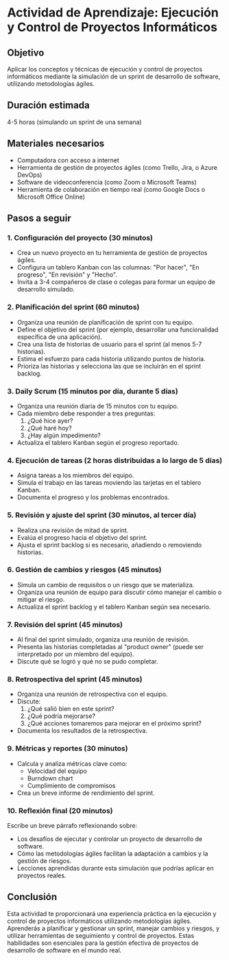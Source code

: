 # Actividad de Aprendizaje: Ejecución y Control de Proyectos Informáticos

## Objetivo
Aplicar los conceptos y técnicas de ejecución y control de proyectos informáticos mediante la simulación de un sprint de desarrollo de software, utilizando metodologías ágiles.

## Duración estimada
4-5 horas (simulando un sprint de una semana)

## Materiales necesarios
- Computadora con acceso a internet
- Herramienta de gestión de proyectos ágiles (como Trello, Jira, o Azure DevOps)
- Software de videoconferencia (como Zoom o Microsoft Teams)
- Herramienta de colaboración en tiempo real (como Google Docs o Microsoft Office Online)

## Pasos a seguir

### 1. Configuración del proyecto (30 minutos)
- Crea un nuevo proyecto en tu herramienta de gestión de proyectos ágiles.
- Configura un tablero Kanban con las columnas: "Por hacer", "En progreso", "En revisión" y "Hecho".
- Invita a 3-4 compañeros de clase o colegas para formar un equipo de desarrollo simulado.

### 2. Planificación del sprint (60 minutos)
- Organiza una reunión de planificación de sprint con tu equipo.
- Define el objetivo del sprint (por ejemplo, desarrollar una funcionalidad específica de una aplicación).
- Crea una lista de historias de usuario para el sprint (al menos 5-7 historias).
- Estima el esfuerzo para cada historia utilizando puntos de historia.
- Prioriza las historias y selecciona las que se incluirán en el sprint backlog.

### 3. Daily Scrum (15 minutos por día, durante 5 días)
- Organiza una reunión diaria de 15 minutos con tu equipo.
- Cada miembro debe responder a tres preguntas:
  1. ¿Qué hice ayer?
  2. ¿Qué haré hoy?
  3. ¿Hay algún impedimento?
- Actualiza el tablero Kanban según el progreso reportado.

### 4. Ejecución de tareas (2 horas distribuidas a lo largo de 5 días)
- Asigna tareas a los miembros del equipo.
- Simula el trabajo en las tareas moviendo las tarjetas en el tablero Kanban.
- Documenta el progreso y los problemas encontrados.

### 5. Revisión y ajuste del sprint (30 minutos, al tercer día)
- Realiza una revisión de mitad de sprint.
- Evalúa el progreso hacia el objetivo del sprint.
- Ajusta el sprint backlog si es necesario, añadiendo o removiendo historias.

### 6. Gestión de cambios y riesgos (45 minutos)
- Simula un cambio de requisitos o un riesgo que se materializa.
- Organiza una reunión de equipo para discutir cómo manejar el cambio o mitigar el riesgo.
- Actualiza el sprint backlog y el tablero Kanban según sea necesario.

### 7. Revisión del sprint (45 minutos)
- Al final del sprint simulado, organiza una reunión de revisión.
- Presenta las historias completadas al "product owner" (puede ser interpretado por un miembro del equipo).
- Discute qué se logró y qué no se pudo completar.

### 8. Retrospectiva del sprint (45 minutos)
- Organiza una reunión de retrospectiva con el equipo.
- Discute:
  1. ¿Qué salió bien en este sprint?
  2. ¿Qué podría mejorarse?
  3. ¿Qué acciones tomaremos para mejorar en el próximo sprint?
- Documenta los resultados de la retrospectiva.

### 9. Métricas y reportes (30 minutos)
- Calcula y analiza métricas clave como:
  - Velocidad del equipo
  - Burndown chart
  - Cumplimiento de compromisos
- Crea un breve informe de rendimiento del sprint.

### 10. Reflexión final (20 minutos)
Escribe un breve párrafo reflexionando sobre:
- Los desafíos de ejecutar y controlar un proyecto de desarrollo de software.
- Cómo las metodologías ágiles facilitan la adaptación a cambios y la gestión de riesgos.
- Lecciones aprendidas durante esta simulación que podrías aplicar en proyectos reales.

## Conclusión
Esta actividad te proporcionará una experiencia práctica en la ejecución y control de proyectos informáticos utilizando metodologías ágiles. Aprenderás a planificar y gestionar un sprint, manejar cambios y riesgos, y utilizar herramientas de seguimiento y control de proyectos. Estas habilidades son esenciales para la gestión efectiva de proyectos de desarrollo de software en el mundo real.
